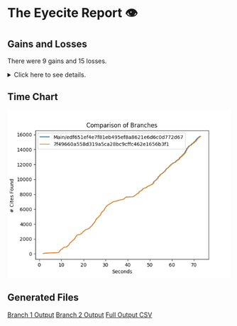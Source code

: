 # The Eyecite Report :eye:



Gains and Losses
---------
There were 9 gains and 15 losses.

<details>
<summary>Click here to see details.</summary>

There were 56 changes so we are only displaying the first 50. You can review the 
entire list by downloading the output.csv file linked above.

|     id     |        Gain       |                   Loss                  |
| ---------- | ----------------- | --------------------------------------- |
|  4799679   |       Akins       |                                         |
|  5329531   |                   |           German Savings Bank           |
|  1917661   |                   |                  Vanner                 |
|  1662392   |                   |                  Belton                 |
|  1783747   |                   |                Potters II               |
|  1783747   |                   |        Parish of East Baton Rouge       |
|  1537257   |                   |                St. Cloud                |
|  1717506   |                   |                Blue Bell                |
|  1814863   |        Foy        |                                         |
|  1183603   |       Raine       |                                         |
|  1183603   |        Wade       |                                         |
|  2631184   |                   |    Hilltop Terrace Homeowner's Ass'n    |
|  2357843   |                   | State ex rel. Utility Consumers Council |
|  2414924   |   Boerne at 2170  |                                         |
|  2414924   |                   |          City of Boerne at 2170         |
|  2414924   |                   |              City of Boerne             |
|  1431414   |                   |      Memphis Development Foundation     |
|  2925642   |        Cass       |                                         |
|   203607   |                   |         Fustaguio do Nascimento         |
|  1433305   |                   |                 Grayson                 |
|   901384   | Setliff I at ¶ 19 |                                         |
|  1439070   |    Loup-Miller    |                                         |
|  6596585   |      Beckwith     |                                         |
|  6776333   |                   |                  Susser                 |


</details>



Time Chart
---------

![image](https://raw.githubusercontent.com/freelawproject/eyecite/artifacts/241/results/chart.png)


Generated Files
---------

[Branch 1 Output](https://raw.githubusercontent.com/freelawproject/eyecite/artifacts/241/results/edf651ef4e7f81eb495ef8a8621e6d6c0d772d67.json)
[Branch 2 Output](https://raw.githubusercontent.com/freelawproject/eyecite/artifacts/241/results/7f49660a558d319a5ca28bc9cffc462e1656b3f1.json)
[Full Output CSV ](https://raw.githubusercontent.com/freelawproject/eyecite/artifacts/241/results/output.csv)
